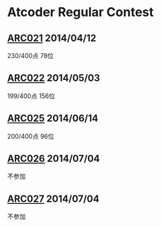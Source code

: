 # Atcoder Regular Contest

## [ARC021](http://arc021.contest.atcoder.jp/) 2014/04/12
230/400点 78位

## [ARC022](http://arc022.contest.atcoder.jp/) 2014/05/03
199/400点 156位

## [ARC025](http://arc025.contest.atcoder.jp/) 2014/06/14
200/400点 96位

## [ARC026](http://arc026.contest.atcoder.jp/) 2014/07/04
不参加

## [ARC027](http://arc026.contest.atcoder.jp/) 2014/07/04
不参加
